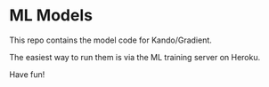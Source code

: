 # ML Models

This repo contains the model code for Kando/Gradient.

The easiest way to run them is via the ML training server on Heroku.

Have fun! 
